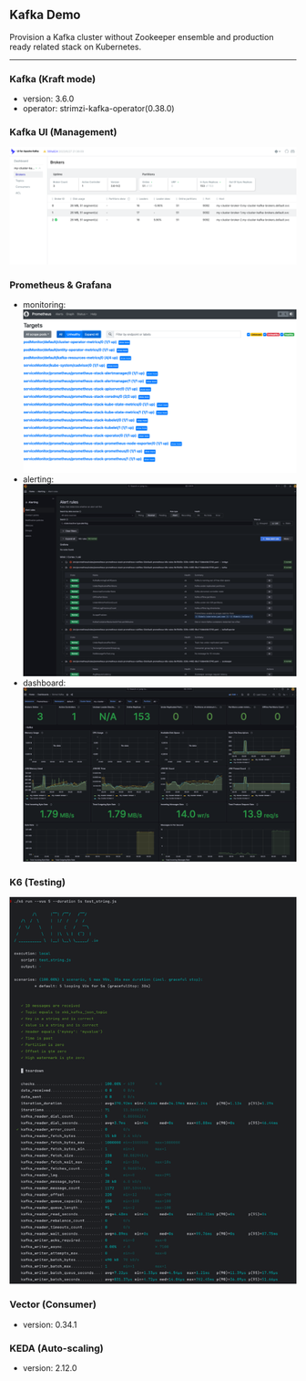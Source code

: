 Kafka Demo
---

Provision a Kafka cluster without Zookeeper ensemble and production ready related stack on Kubernetes.

---
### Kafka (Kraft mode)

 - version: 3.6.0
 - operator: strimzi-kafka-operator(0.38.0)

### Kafka UI (Management)

![kafka-ui](./kafka-ui.png)

### Prometheus & Grafana
 - monitoring: ![prometheus-metrics](./prometheus-metrics.png)
 - alerting: ![alerting](./alerting.png)
 - dashboard: ![kafka-cluster](./kafka-cluster.png)

### K6 (Testing)
![k6](./k6-testing.png)

### Vector (Consumer)
 - version: 0.34.1

### KEDA (Auto-scaling)
 - version: 2.12.0


